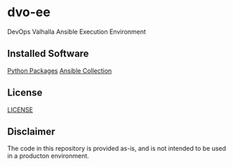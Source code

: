 # dvo-ee

DevOps Valhalla Ansible Execution Environment

## Installed Software

[Python Packages](/executionenv/requirements.txt)
[Ansible Collection](/executionenv/requirements.yml)

## License

[LICENSE](/LICENSE)

## Disclaimer

The code in this repository is provided as-is, and is not intended to be used in a producton environment.
